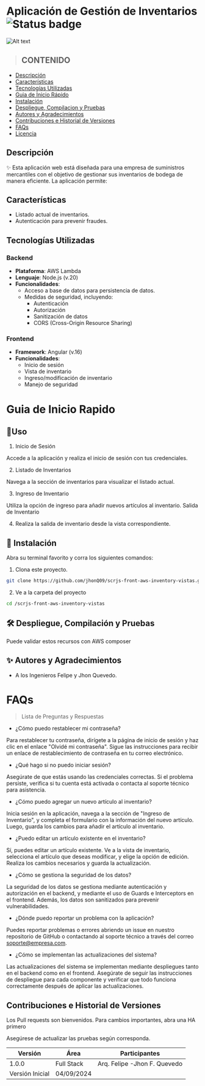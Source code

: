 # Aplicación de Gestión de Inventarios ![Status badge](https://img.shields.io/badge/status-in%20progress-yellow)


![Alt text](https://github.com/jhonQ09/scrjs-front-aws-inventory-vistas/raw/master/arquitectura-front.png)

> ## CONTENIDO
* [Descripción](https://github.com/jhonQ09/scrjs-front-aws-inventory-vistas.git)
* [Características](https://github.com/jhonQ09/scrjs-front-aws-inventory-vistas.git)
* [Tecnologías Utilizadas](https://github.com/jhonQ09/scrjs-front-aws-inventory-vistas.git)
* [Guia de Inicio Rápido](https://github.com/jhonQ09/scrjs-front-aws-inventory-vistas.git)
* [Instalación](https://github.com/jhonQ09/scrjs-front-aws-inventory-vistas.git)
* [Despliegue, Compilacion y Pruebas](https://github.com/jhonQ09/scrjs-front-aws-inventory-vistas.git)
* [Autores y Agradecimientos](https://github.com/jhonQ09/scrjs-front-aws-inventory-vistas.git)
* [Contribuciones e Historial de Versiones](https://github.com/jhonQ09/scrjs-front-aws-inventory-vistas.git)
* [FAQs](https://github.com/jhonQ09/scrjs-front-aws-inventory-vistas.git)
* [Licencia](https://github.com/jhonQ09/scrjs-front-aws-inventory-vistas.git)


## Descripción
✨ Esta aplicación web está diseñada para una empresa de suministros mercantiles con el objetivo de gestionar sus inventarios de bodega de manera eficiente. La aplicación permite:

## Características

- Listado actual de inventarios.
- Autenticación para prevenir fraudes.

## Tecnologías Utilizadas

### Backend

- **Plataforma**: AWS Lambda
- **Lenguaje**: Node.js (v.20)
- **Funcionalidades**:
  - Acceso a base de datos para persistencia de datos.
  - Medidas de seguridad, incluyendo:
    - Autenticación
    - Autorización
    - Sanitización de datos
    - CORS (Cross-Origin Resource Sharing)

### Frontend

- **Framework**: Angular (v.16)
- **Funcionalidades**:
  - Inicio de sesión
  - Vista de inventario
  - Ingreso/modificación de inventario
  - Manejo de seguridad

#  Guia de Inicio Rapido
## 🚀Uso
1. Inicio de Sesión

Accede a la aplicación y realiza el inicio de sesión con tus credenciales.

2. Listado de Inventarios

Navega a la sección de inventarios para visualizar el listado actual.

3. Ingreso de Inventario

Utiliza la opción de ingreso para añadir nuevos artículos al inventario.
Salida de Inventario

4. Realiza la salida de inventario desde la vista correspondiente.

## 🚀 Instalación


Abra su terminal favorito y corra los siguientes comandos:

1. Clona este proyecto.
```sh
git clone https://github.com/jhonQ09/scrjs-front-aws-inventory-vistas.git
```

2. Ve a la carpeta del proyecto
```sh
cd /scrjs-front-aws-inventory-vistas
```
## 🛠 Despliegue, Compilación y Pruebas

Puede validar estos recursos con AWS composer

## ✨ Autores y Agradecimientos
* A los Ingenieros Felipe y Jhon Quevedo.

# FAQs
> Lista de Preguntas y Respuestas
+ ¿Cómo puedo restablecer mi contraseña?

Para restablecer tu contraseña, dirígete a la página de inicio de sesión y haz clic en el enlace "Olvidé mi contraseña". Sigue las instrucciones para recibir un enlace de restablecimiento de contraseña en tu correo electrónico.

+ ¿Qué hago si no puedo iniciar sesión?

Asegúrate de que estás usando las credenciales correctas. Si el problema persiste, verifica si tu cuenta está activada o contacta al soporte técnico para asistencia.

+ ¿Cómo puedo agregar un nuevo artículo al inventario?

Inicia sesión en la aplicación, navega a la sección de "Ingreso de Inventario", y completa el formulario con la información del nuevo artículo. Luego, guarda los cambios para añadir el artículo al inventario.

+ ¿Puedo editar un artículo existente en el inventario?

Sí, puedes editar un artículo existente. Ve a la vista de inventario, selecciona el artículo que deseas modificar, y elige la opción de edición. Realiza los cambios necesarios y guarda la actualización.

+ ¿Cómo se gestiona la seguridad de los datos?

La seguridad de los datos se gestiona mediante autenticación y autorización en el backend, y mediante el uso de Guards e Interceptors en el frontend. Además, los datos son sanitizados para prevenir vulnerabilidades.

+ ¿Dónde puedo reportar un problema con la aplicación?

Puedes reportar problemas o errores abriendo un issue en nuestro repositorio de GitHub o contactando al soporte técnico a través del correo soporte@empresa.com.

+ ¿Cómo se implementan las actualizaciones del sistema?

Las actualizaciones del sistema se implementan mediante despliegues tanto en el backend como en el frontend. Asegúrate de seguir las instrucciones de despliegue para cada componente y verificar que todo funciona correctamente después de aplicar las actualizaciones.

## Contribuciones e Historial de Versiones

Los Pull requests son bienvenidos. Para cambios importantes, abra una HA primero

Asegúrese de actualizar las pruebas según corresponda.


|Versión|Área|Participantes|
|-----------------|--------------|-------------------------------------------|
|1.0.0 |Full Stack| Arq. Felipe -Jhon F. Quevedo|
|Versión Inicial|04/09/2024|